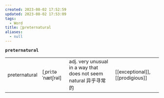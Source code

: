 ```yaml
---
created: 2023-08-02 17:52:59
updated: 2023-08-02 17:53:09
tags:
  - Word
title: 📖preternatural
aliases:
  - null
---
```


<pre><strong>preternatural</strong></pre>
|   |   |   |   |
|---|---|---|---|
|preternatural|[ˌpri:təˈnætʃrəl]|adj. very unusual in a way that does not seem natural 异乎寻常的|[[exceptional]], [[prodigious]]|